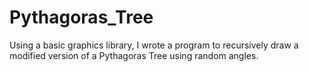 # Pythagoras_Tree
Using a basic graphics library, I wrote a program to recursively draw a modified version of a Pythagoras Tree using random angles.

